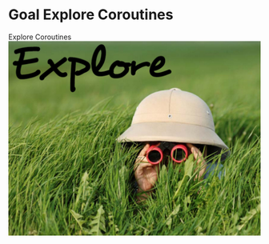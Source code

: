 # Goal Explore Coroutines
Explore Coroutines
![alt text](https://raw.githubusercontent.com/NkoroiEric/MyCoroutines/master/image/explore-icon.jpg)
